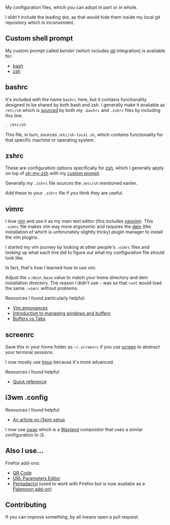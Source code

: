 My configuration files, which you can adopt in part or in whole.

I didn't include the leading dot, as that would hide them inside my local git repository which is inconvenient.

## Custom shell prompt

My custom prompt called *bender* (which includes [git](https://git-scm.com) integration) is available for:

- [bash](https://gist.github.com/specious/8244801)
- [zsh](https://github.com/specious/bender)

## bashrc

It's included with the name `bashrc` here, but it contains functionality designed to be shared by both bash and zsh. I generally make it available as `/etc/sh` which is [sourced](https://www.gnu.org/software/bash/manual/html_node/Bash-Builtins.html#index-source) by both my `.bashrc` and `.zshrc` files by including this line:

```sh
. /etc/sh
```

This file, in turn, sources `/etc/sh-local.sh`, which contains functionality for that specific machine or operating system.

## zshrc

These are configuration options specifically for [zsh](https://en.wikipedia.org/wiki/Z_shell), which I generally apply on top of [oh-my-zsh](https://ohmyz.sh/) with my [custom prompt](https://github.com/specious/bender).

Generally my `.zshrc` file sources the `/etc/sh` mentioned earlier.

Add these to your `.zshrc` file if you think they are useful.

## vimrc

I love [vim](https://www.vim.org) and use it as my main text editor (this includes [neovim](https://neovim.io)). This `.vimrc` file makes vim way more ergonomic and requires the [dein](https://github.com/Shougo/dein.vim) (the installation of which is unforunately slightly tricky) plugin manager to install the vim plugins.

I started my vim journey by looking at other people's `.vimrc` files and looking up what each line did to figure out what my configuration file should look like.

In fact, that's how I learned how to use vim.

Adjust the `s:dein_base` value to match your home directory and dein installation directory. The reason I didn't use `~` was so that `root` would load the same `.vimrc` without problems.

Resources I found particularly helpful:

- [Vim annoyances](https://sanctum.geek.nz/arabesque/vim-annoyances/)
- [Introduction to managing windows and buffers](https://thevaluable.dev/vim-intermediate/)
- [Buffers vs Tabs](https://joshldavis.com/2014/04/05/vim-tab-madness-buffers-vs-tabs/)

## screenrc

Save this in your home folder as `~/.screenrc` if you use [screen](https://www.gnu.org/software/screen/) to abstract your terminal sessions.

I now mostly use [tmux](https://github.com/tmux/tmux) because it's more advanced.

Resources I found helpful:

- [Quick reference](https://gist.github.com/kapitanluffy/656f3eb879b408b1d8a7fee0b6952216)

## i3wm .config

Resources I found helpful:

- [An article on i3wm setup](https://tildeho.me/windowmanager-setup/)

I now use [sway](https://swaywm.org) which is a [Wayland](https://wayland.freedesktop.org) compositor that uses a similar configuration to i3.

## Also I use...

Firefox add-ons:
- [QR Code](https://addons.mozilla.org/en-US/firefox/addon/qr-code-address-bar/)
- [URL Parameters Editor](https://addons.mozilla.org/en-US/firefox/addon/url-parameters-editor/)
- [Pentadactyl](http://bug.5digits.org/pentadactyl/) (used to work with Firefox but is now availabe as a [Palemoon add-on](https://addons.palemoon.org/addon/pentadactyl-community/))

## Contributing

If you can improve something, by all means open a pull request.
